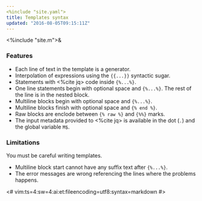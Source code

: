 ```yaml
---
<%include "site.yaml">
title: Templates syntax
updated: "2016-08-05T09:15:11Z"
---
```

<%include "site.m">&

### Features

* Each line of text in the template is a generator.
* Interpolation of expressions using the `{{...}}` syntactic sugar.
* Statements with <%cite jq> code inside `{%...%}`.
* One line statements begin with optional space and `{%...%}`. The rest of the
  line is in the nested block.
* Multiline blocks begin with optional space and `{%...%}`.
* Multiline blocks finish with optional space and `{% end %}`.
* Raw blocks are enclode between `{% raw %}` and `{%%}` marks.
* The input metadata provided to <%cite jq> is available in the dot (`.`) and the global variable `M$`.

### Limitations

You must be careful writing templates.

* Multiline block start cannot have any suffix text after `{%...%}`.
* The error messages are wrong referencing the lines where the problems happens.

<#
vim:ts=4:sw=4:ai:et:fileencoding=utf8:syntax=markdown
#>

